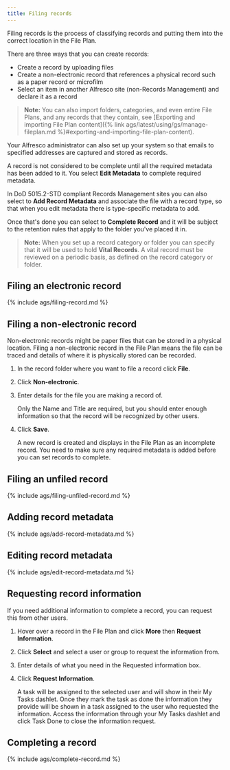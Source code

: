 ```yaml
---
title: Filing records
---
```


Filing records is the process of classifying records and putting them into the correct location in the File Plan.

There are three ways that you can create records:

* Create a record by uploading files
* Create a non-electronic record that references a physical record such as a paper record or microfilm
* Select an item in another Alfresco site (non-Records Management) and declare it as a record

>**Note:** You can also import folders, categories, and even entire File Plans, and any records that they contain, see [Exporting and importing File Plan content]({% link ags/latest/using/gs/manage-fileplan.md %}#exporting-and-importing-file-plan-content).

Your Alfresco administrator can also set up your system so that emails to specified addresses are captured and stored 
as records.

A record is not considered to be complete until all the required metadata has been added to it. 
You select **Edit Metadata** to complete required metadata.

In DoD 5015.2-STD compliant Records Management sites you can also select to **Add Record Metadata** and associate 
the file with a record type, so that when you edit metadata there is type-specific metadata to add.

Once that's done you can select to **Complete Record** and it will be subject to the retention rules that apply to 
the folder you've placed it in.

>**Note:** When you set up a record category or folder you can specify that it will be used to hold **Vital Records**. A vital record must be reviewed on a periodic basis, as defined on the record category or folder.

## Filing an electronic record

{% include ags/filing-record.md %}

## Filing a non-electronic record

Non-electronic records might be paper files that can be stored in a physical location. Filing a non-electronic record in the File Plan means the file can be traced and details of where it is physically stored can be recorded.

1. In the record folder where you want to file a record click **File**.

2. Click **Non-electronic**.

3. Enter details for the file you are making a record of.

    Only the Name and Title are required, but you should enter enough information so that the record will be recognized by other users.

4. Click **Save**.

    A new record is created and displays in the File Plan as an incomplete record. You need to make sure any required metadata is added before you can set records to complete.

## Filing an unfiled record

{% include ags/filing-unfiled-record.md %}

## Adding record metadata

{% include ags/add-record-metadata.md %}

## Editing record metadata

{% include ags/edit-record-metadata.md %}

## Requesting record information

If you need additional information to complete a record, you can request this from other users.

1. Hover over a record in the File Plan and click **More** then **Request Information**.

2. Click **Select** and select a user or group to request the information from.

3. Enter details of what you need in the Requested information box.

4. Click **Request Information**.

    A task will be assigned to the selected user and will show in their My Tasks dashlet. Once they mark the task as done the information they provide will be shown in a task assigned to the user who requested the information. Access the information through your My Tasks dashlet and click Task Done to close the information request.

## Completing a record

{% include ags/complete-record.md %}